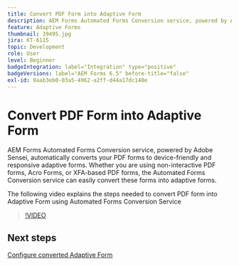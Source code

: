 ```yaml
---
title: Convert PDF Form into Adaptive Form
description: AEM Forms Automated Forms Conversion service, powered by Adobe Sensei, automatically converts your PDF forms to device-friendly and responsive adaptive forms. Whether you are using non-interactive PDF forms, Acro Forms, or XFA-based PDF forms, the Automated Forms Conversion service can easily convert these forms into adaptive forms.
feature: Adaptive Forms
thumbnail: 39495.jpg
jira: KT-6115
topic: Development
role: User
level: Beginner
badgeIntegration: label="Integration" type="positive"
badgeVersions: label="AEM Forms 6.5" before-title="false"
exl-id: 9aab3eb0-03a5-4962-a2ff-d44a17dc140e
---
```

# Convert PDF Form into Adaptive Form

AEM Forms Automated Forms Conversion service, powered by Adobe Sensei, automatically converts your PDF forms to device-friendly and responsive adaptive forms. Whether you are using non-interactive PDF forms, Acro Forms, or XFA-based PDF forms, the Automated Forms Conversion service can easily convert these forms into adaptive forms.

The following video explains the steps needed to convert PDF form into Adaptive Form using Automated Forms Conversion Service

>[!VIDEO](https://video.tv.adobe.com/v/39495?quality=12&learn=on)

## Next steps

[Configure converted Adaptive Form](./configure-converted-adaptive-form.md)